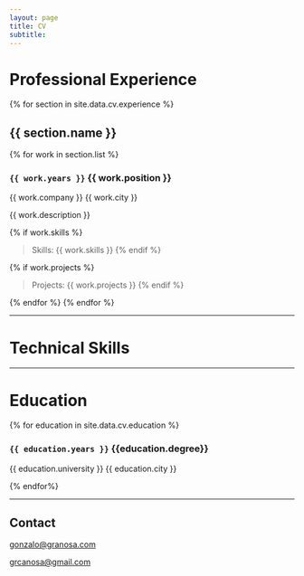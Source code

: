 ```yaml
---
layout: page
title: CV
subtitle: 
---
```



# Professional Experience

{% for section in site.data.cv.experience %}

## {{ section.name }}

{% for work in section.list %}



### `{{ work.years }}` {{ work.position }}

<i class="fa fa-building fa-lg"></i> {{ work.company }} 
<i class="fa fa-globe fa-lg"></i>   {{ work.city }}

{{ work.description }}

{% if work.skills %}
> Skills: {{ work.skills }}
{% endif %}

{% if work.projects %}
> Projects: {{ work.projects }}
{% endif %}

{% endfor %}
{% endfor %}

---
# Technical Skills


---
# Education

{% for education in site.data.cv.education  %}
### `{{ education.years }}` {{education.degree}} 

<i class="fa fa-university fa-lg"></i> {{ education.university }} 
<i class="fa fa-globe fa-lg"></i>   {{ education.city }}


{% endfor%}

---
## Contact

[gonzalo@granosa.com](mailto:gonzalo@grcanosa.com)

[grcanosa@gmail.com](mailto:grcanosa@gmail.com)
